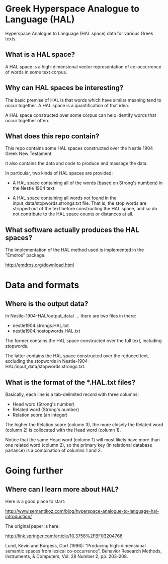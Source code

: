 # Greek Hyperspace Analogue to Language (HAL)

Hyperspace Analogue to Language (HAL space) data for various Greek
texts.

## What is a HAL space?

A HAL space is a high-dimensional vector representation of
co-occurrence of words in some text corpus.

## Why can HAL spaces be interesting?

The basic premise of HAL is that words which have similar meaning tend
to occur together.  A HAL space is a quantification of that idea.

A HAL space constructed over some corpus can help identify words that
occur together often.

## What does this repo contain?

This repo contains some HAL spaces constructed over the Nestle 1904
Greek New Testament.

It also contains the data and code to produce and massage the data.

In particular, two kinds of HAL spaces are provided:

- A HAL space containing all of the words (based on Strong's numbers)
  in the Nestle 1904 text.

- A HAL space containing all words not found in the
  input_data/stopwords.strongs.txt file.  That is, the stop words are
  stripped out of the text before constructing the HAL space, and so
  do not contribute to the HAL space counts or distances at all.

## What software actually produces the HAL spaces?

The implementation of the HAL method used is implemented in the
"Emdros" package:

http://emdros.org/download.html


# Data and formats

## Where is the output data?

In Nestle-1904-HAL/output_data/ ... there are two files in there:

- nestle1904.strongs.HAL.txt
- nestle1904.nostopwords.HAL.txt

The former contains the HAL space constructed over the full text,
including stopwords.

The latter contains the HAL space constructed over the reduced text,
excluding the stopwords in
Nestle-1904-HAL/input_data/stopwords.strongs.txt.


## What is the format of the *.HAL.txt files?

Basically, each line is a tab-delimited record with three columns:

- Head word (Strong's number)
- Related word (Strong's number)
- Relation score (an integer)

The higher the Relation score (column 3), the more closely the Related
word (column 2) is collocated with the Head word (column 1).

Notice that the same Head word (column 1) will most likely have more
than one related word (column 2), so the primary key (in relational
database parlance) is a combination of columns 1 and 2.


# Going further

## Where can I learn more about HAL?

Here is a good place to start:

http://www.semantikoz.com/blog/hyperspace-analogue-to-language-hal-introduction/

The original paper is here:

http://link.springer.com/article/10.3758%2FBF03204766

Lund, Kevin and Burgess, Curt (1996): "Producing high-dimensional
semantic spaces from lexical co-occurrence", Behavior Research
Methods, Instruments, & Computers, Vol. 28 Number 2, pp. 203-208.
